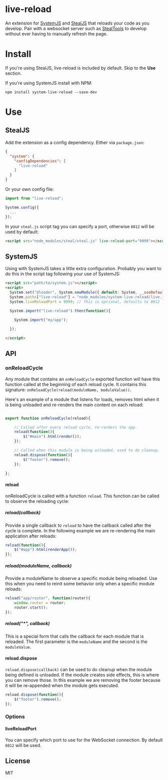 # live-reload

An extension for [SystemJS](https://github.com/systemjs/systemjs) and 
[StealJS](http://stealjs.com/) that reloads your code as you develop. Pair with a websocket server such as [StealTools](https://github.com/stealjs/steal-tools) to develop without ever having to manually refresh the page.

# Install

If you're using StealJS, live-reload is included by default. Skip to the **Use** section.

If you're using SystemJS install with NPM:

```shell
npm install system-live-reload --save-dev
```

# Use

## StealJS

Add the extension as a config dependency. Either via `package.json`:

```json
{
  "system": {
    "configDependencies": [
      "live-reload"
	]
  }
}
```

Or your own config file:

```js
import from "live-reload";

System.config({
  ...
});
```

In your `steal.js` script tag you can specify a port, otherwise `8012` will be used by default:

```html
<script src="node_modules/steal/steal.js" live-reload-port="9999"></script>
```

## SystemJS

Using with SystemJS takes a little extra configuration.  Probably you want to do this in the script tag following your use of SystemJS:

```html
<script src="path/to/system.js"></script>
<script>
  System.set("@loader", System.newModule({ default: System, __useDefault: true }));
  System.paths["live-reload"] = "node_modules/system-live-reload/live.js";
  System.liveReloadPort = 9999; // This is optional, defaults to 8012

  System.import("live-reload").then(function(){
  
    System.import("my/app");

  });

</script>
```

## API

### onReloadCycle

Any module that contains an `onReloadCycle` exported function will have this function called at the beginning of each reload cycle. It contains this signature: `onReloadCycle(reload(moduleName, moduleValue))`.

Here's an example of a module that listens for loads, removes html when it is being unloaded and re-renders the main content on each reload:

```js

export function onReloadCycle(reload){

	// Called after every reload cycle, re-renders the app.
	reload(function(){
		$("#main").html(render());
	});

	// Called when this module is being unloaded, used to do cleanup.
	reload.dispose(function(){
		$("footer").remove();
	});

};

```

#### reload

onReloadCycle is called with a function `reload`. This function can be called to observe the reloading cycle:

##### reload(callback)

Provide a single callback to `reload` to have the callback called after the cycle is complete. In the following example we are re-rendering the main application after reloads:

```js
reload(function(){
	$("#app").html(renderApp());
});
```

##### reload(moduleName, callback)

Provide a moduleName to observe a specific module being reloaded. Use this when you need to reinit some behavior only when a specific module reloads:

```js
reload("app/router", function(router){
	window.router = router;
	router.start();
});
```

##### reload("*", callback)

This is a special form that calls the callback for each module that is reloaded. The first parameter is the `moduleName` and the second is the `moduleValue`.

#### reload.dispose

`reload.dispose(callback)` can be used to do cleanup when the module being defined is unloaded. If the module creates side effects, this is where you can remove those. In this example we are removing the footer because it will be re-appended when the module gets executed.

```js
reload.dispose(function(){
	$("footer").remove();
});
```

### Options

#### liveReloadPort

You can specify which port to use for the WebSocket connection. By default `8012` will be used.

## License

MIT

